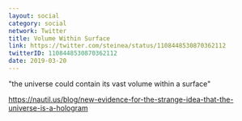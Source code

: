 ```yaml
---
layout: social
category: social
network: Twitter
title: Volume Within Surface
link: https://twitter.com/steinea/status/1108448530870362112
twitterID: 1108448530870362112
date: 2019-03-20
---
```


"the universe could contain its vast volume within a surface"

<https://nautil.us/blog/new-evidence-for-the-strange-idea-that-the-universe-is-a-hologram>
